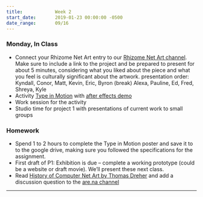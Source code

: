 ```yaml
---
title:            Week 2
start_date:       2019-01-23 00:00:00 -0500
date_range:       09/16
---
```


### Monday, In Class
- Connect your Rhizome Net Art entry to our [Rhizome Net Art channel](https://www.are.na/share/wdvSsns). Make sure to include a link to the project and be prepared to present for about 5 minutes, considering what you liked about the piece and what you feel is culturally significant about the artwork.
presentation order: Kyndall, Conor, Matt, Kevin, Eric, Byron (break) Alexa, Pauline, Ed, Fred, Shreya, Kyle
- Activity [Type in Motion](https://paper.dropbox.com/doc/Type-in-Motion--Ak2GUkzlDmjTm9elsgTNNdoKAQ-PelnCGWJ2Szi1ZaeIeO4k) with [after effects demo](https://drive.google.com/file/d/1YKw6T44emGe99bS8qb93XtoJMa7dssA1/view)
- Work session for the activity
- Studio time for project 1 with presentations of current work to small groups

### Homework

- Spend 1 to 2 hours to complete the Type in Motion poster and save it to to the google drive, making sure you followed the specifications for the assignment.
- First draft of P1: Exhibition is due – complete a working prototype (could be a website or draft movie). We&rsquo;ll present these next class.
- Read [History of Computer Net Art by Thomas Dreher](http://iasl.uni-muenchen.de/links/GCA-VI.3e.html#HTML) and add a discussion question to the [are.na channel](https://www.are.na/share/QltdVTw)

---
